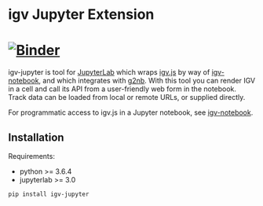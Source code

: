 # igv Jupyter Extension

[![Binder](https://beta.mybinder.org/badge.svg)](https://mybinder.org/v2/gh/g2nb/igv-jupyter/master)
=======


igv-jupyter is tool for [JupyterLab](http://jupyter.org/) which wraps [igv.js](https://github.com/igvteam/igv.js) by way of [igv-notebook](https://github.com/igvteam/igv-notebook), and
which integrates with [g2nb](https://github.com/g2nb/g2nb). With this tool you can render IGV in a cell and call its API
from a user-friendly web form in the notebook. Track data can be loaded from local or remote URLs, or supplied directly.

For programmatic access to igv.js in a Jupyter notebook, see [igv-notebook](https://github.com/igvteam/igv-notebook).

## Installation

Requirements:

* python >= 3.6.4
* jupyterlab >= 3.0

```bash
pip install igv-jupyter
```

